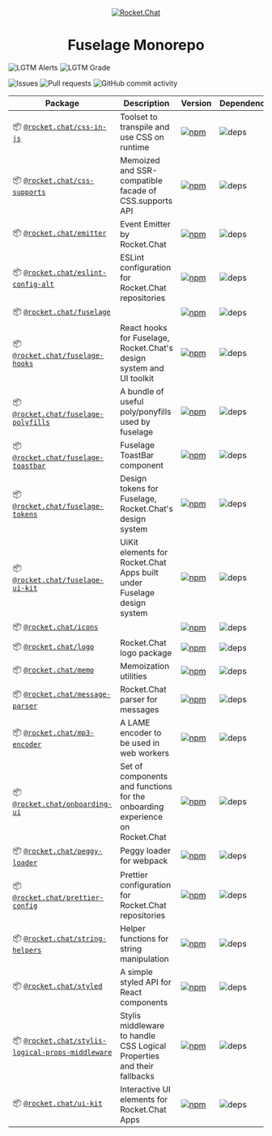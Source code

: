 <p align="center">
  <a href="https://rocket.chat" title="Rocket.Chat">
    <img src="https://github.com/RocketChat/Rocket.Chat.Artwork/raw/master/Logos/2020/png/logo-horizontal-red.png" alt="Rocket.Chat" />
  </a>
</p>

<h1 align="center">Fuselage Monorepo</h1>

![LGTM Alerts](https://img.shields.io/lgtm/alerts/github/RocketChat/fuselage?style=flat-square)
![LGTM Grade](https://img.shields.io/lgtm/grade/javascript/github/RocketChat/fuselage?style=flat-square)

![Issues](https://img.shields.io/github/issues/RocketChat/fuselage?style=flat-square)
![Pull requests](https://img.shields.io/github/issues-pr/RocketChat/fuselage?style=flat-square)
![GitHub commit activity](https://img.shields.io/github/commit-activity/m/RocketChat/fuselage?style=flat-square)

| Package                                                                                        | Description                                                                  | Version                                                                                                                                                                           | Dependencies                                                                                                                |
| ---------------------------------------------------------------------------------------------- | ---------------------------------------------------------------------------- | --------------------------------------------------------------------------------------------------------------------------------------------------------------------------------- | --------------------------------------------------------------------------------------------------------------------------- |
| 📦 [`@rocket.chat/css-in-js`](/packages/css-in-js)                                             | Toolset to transpile and use CSS on runtime                                  | [![npm](https://img.shields.io/npm/v/@rocket.chat/css-in-js?style=flat-square)](https://www.npmjs.com/package/@rocket.chat/css-in-js)                                             | ![deps](https://img.shields.io/david/RocketChat/fuselage?path=packages%2Fcss-in-js&style=flat-square)                       |
| 📦 [`@rocket.chat/css-supports`](/packages/css-supports)                                       | Memoized and SSR-compatible facade of CSS.supports API                       | [![npm](https://img.shields.io/npm/v/@rocket.chat/css-supports?style=flat-square)](https://www.npmjs.com/package/@rocket.chat/css-supports)                                       | ![deps](https://img.shields.io/david/RocketChat/fuselage?path=packages%2Fcss-supports&style=flat-square)                    |
| 📦 [`@rocket.chat/emitter`](/packages/emitter)                                                 | Event Emitter by Rocket.Chat                                                 | [![npm](https://img.shields.io/npm/v/@rocket.chat/emitter?style=flat-square)](https://www.npmjs.com/package/@rocket.chat/emitter)                                                 | ![deps](https://img.shields.io/david/RocketChat/fuselage?path=packages%2Femitter&style=flat-square)                         |
| 📦 [`@rocket.chat/eslint-config-alt`](/packages/eslint-config-alt)                             | ESLint configuration for Rocket.Chat repositories                            | [![npm](https://img.shields.io/npm/v/@rocket.chat/eslint-config-alt?style=flat-square)](https://www.npmjs.com/package/@rocket.chat/eslint-config-alt)                             | ![deps](https://img.shields.io/david/RocketChat/fuselage?path=packages%2Feslint-config-alt&style=flat-square)               |
| 📦 [`@rocket.chat/fuselage`](/packages/fuselage)                                               |                                                                              | [![npm](https://img.shields.io/npm/v/@rocket.chat/fuselage?style=flat-square)](https://www.npmjs.com/package/@rocket.chat/fuselage)                                               | ![deps](https://img.shields.io/david/RocketChat/fuselage?path=packages%2Ffuselage&style=flat-square)                        |
| 📦 [`@rocket.chat/fuselage-hooks`](/packages/fuselage-hooks)                                   | React hooks for Fuselage, Rocket.Chat's design system and UI toolkit         | [![npm](https://img.shields.io/npm/v/@rocket.chat/fuselage-hooks?style=flat-square)](https://www.npmjs.com/package/@rocket.chat/fuselage-hooks)                                   | ![deps](https://img.shields.io/david/RocketChat/fuselage?path=packages%2Ffuselage-hooks&style=flat-square)                  |
| 📦 [`@rocket.chat/fuselage-polyfills`](/packages/fuselage-polyfills)                           | A bundle of useful poly/ponyfills used by fuselage                           | [![npm](https://img.shields.io/npm/v/@rocket.chat/fuselage-polyfills?style=flat-square)](https://www.npmjs.com/package/@rocket.chat/fuselage-polyfills)                           | ![deps](https://img.shields.io/david/RocketChat/fuselage?path=packages%2Ffuselage-polyfills&style=flat-square)              |
| 📦 [`@rocket.chat/fuselage-toastbar`](/packages/fuselage-toastbar)                             | Fuselage ToastBar component                                                  | [![npm](https://img.shields.io/npm/v/@rocket.chat/fuselage-toastbar?style=flat-square)](https://www.npmjs.com/package/@rocket.chat/fuselage-toastbar)                             | ![deps](https://img.shields.io/david/RocketChat/fuselage?path=packages%2Ffuselage-toastbar&style=flat-square)               |
| 📦 [`@rocket.chat/fuselage-tokens`](/packages/fuselage-tokens)                                 | Design tokens for Fuselage, Rocket.Chat's design system                      | [![npm](https://img.shields.io/npm/v/@rocket.chat/fuselage-tokens?style=flat-square)](https://www.npmjs.com/package/@rocket.chat/fuselage-tokens)                                 | ![deps](https://img.shields.io/david/RocketChat/fuselage?path=packages%2Ffuselage-tokens&style=flat-square)                 |
| 📦 [`@rocket.chat/fuselage-ui-kit`](/packages/fuselage-ui-kit)                                 | UiKit elements for Rocket.Chat Apps built under Fuselage design system       | [![npm](https://img.shields.io/npm/v/@rocket.chat/fuselage-ui-kit?style=flat-square)](https://www.npmjs.com/package/@rocket.chat/fuselage-ui-kit)                                 | ![deps](https://img.shields.io/david/RocketChat/fuselage?path=packages%2Ffuselage-ui-kit&style=flat-square)                 |
| 📦 [`@rocket.chat/icons`](/packages/icons)                                                     |                                                                              | [![npm](https://img.shields.io/npm/v/@rocket.chat/icons?style=flat-square)](https://www.npmjs.com/package/@rocket.chat/icons)                                                     | ![deps](https://img.shields.io/david/RocketChat/fuselage?path=packages%2Ficons&style=flat-square)                           |
| 📦 [`@rocket.chat/logo`](/packages/logo)                                                       | Rocket.Chat logo package                                                     | [![npm](https://img.shields.io/npm/v/@rocket.chat/logo?style=flat-square)](https://www.npmjs.com/package/@rocket.chat/logo)                                                       | ![deps](https://img.shields.io/david/RocketChat/fuselage?path=packages%2Flogo&style=flat-square)                            |
| 📦 [`@rocket.chat/memo`](/packages/memo)                                                       | Memoization utilities                                                        | [![npm](https://img.shields.io/npm/v/@rocket.chat/memo?style=flat-square)](https://www.npmjs.com/package/@rocket.chat/memo)                                                       | ![deps](https://img.shields.io/david/RocketChat/fuselage?path=packages%2Fmemo&style=flat-square)                            |
| 📦 [`@rocket.chat/message-parser`](/packages/message-parser)                                   | Rocket.Chat parser for messages                                              | [![npm](https://img.shields.io/npm/v/@rocket.chat/message-parser?style=flat-square)](https://www.npmjs.com/package/@rocket.chat/message-parser)                                   | ![deps](https://img.shields.io/david/RocketChat/fuselage?path=packages%2Fmessage-parser&style=flat-square)                  |
| 📦 [`@rocket.chat/mp3-encoder`](/packages/mp3-encoder)                                         | A LAME encoder to be used in web workers                                     | [![npm](https://img.shields.io/npm/v/@rocket.chat/mp3-encoder?style=flat-square)](https://www.npmjs.com/package/@rocket.chat/mp3-encoder)                                         | ![deps](https://img.shields.io/david/RocketChat/fuselage?path=packages%2Fmp3-encoder&style=flat-square)                     |
| 📦 [`@rocket.chat/onboarding-ui`](/packages/onboarding-ui)                                     | Set of components and functions for the onboarding experience on Rocket.Chat | [![npm](https://img.shields.io/npm/v/@rocket.chat/onboarding-ui?style=flat-square)](https://www.npmjs.com/package/@rocket.chat/onboarding-ui)                                     | ![deps](https://img.shields.io/david/RocketChat/fuselage?path=packages%2Fonboarding-ui&style=flat-square)                   |
| 📦 [`@rocket.chat/peggy-loader`](/packages/peggy-loader)                                       | Peggy loader for webpack                                                     | [![npm](https://img.shields.io/npm/v/@rocket.chat/peggy-loader?style=flat-square)](https://www.npmjs.com/package/@rocket.chat/peggy-loader)                                       | ![deps](https://img.shields.io/david/RocketChat/fuselage?path=packages%2Fpeggy-loader&style=flat-square)                    |
| 📦 [`@rocket.chat/prettier-config`](/packages/prettier-config)                                 | Prettier configuration for Rocket.Chat repositories                          | [![npm](https://img.shields.io/npm/v/@rocket.chat/prettier-config?style=flat-square)](https://www.npmjs.com/package/@rocket.chat/prettier-config)                                 | ![deps](https://img.shields.io/david/RocketChat/fuselage?path=packages%2Fprettier-config&style=flat-square)                 |
| 📦 [`@rocket.chat/string-helpers`](/packages/string-helpers)                                   | Helper functions for string manipulation                                     | [![npm](https://img.shields.io/npm/v/@rocket.chat/string-helpers?style=flat-square)](https://www.npmjs.com/package/@rocket.chat/string-helpers)                                   | ![deps](https://img.shields.io/david/RocketChat/fuselage?path=packages%2Fstring-helpers&style=flat-square)                  |
| 📦 [`@rocket.chat/styled`](/packages/styled)                                                   | A simple styled API for React components                                     | [![npm](https://img.shields.io/npm/v/@rocket.chat/styled?style=flat-square)](https://www.npmjs.com/package/@rocket.chat/styled)                                                   | ![deps](https://img.shields.io/david/RocketChat/fuselage?path=packages%2Fstyled&style=flat-square)                          |
| 📦 [`@rocket.chat/stylis-logical-props-middleware`](/packages/stylis-logical-props-middleware) | Stylis middleware to handle CSS Logical Properties and their fallbacks       | [![npm](https://img.shields.io/npm/v/@rocket.chat/stylis-logical-props-middleware?style=flat-square)](https://www.npmjs.com/package/@rocket.chat/stylis-logical-props-middleware) | ![deps](https://img.shields.io/david/RocketChat/fuselage?path=packages%2Fstylis-logical-props-middleware&style=flat-square) |
| 📦 [`@rocket.chat/ui-kit`](/packages/ui-kit)                                                   | Interactive UI elements for Rocket.Chat Apps                                 | [![npm](https://img.shields.io/npm/v/@rocket.chat/ui-kit?style=flat-square)](https://www.npmjs.com/package/@rocket.chat/ui-kit)                                                   | ![deps](https://img.shields.io/david/RocketChat/fuselage?path=packages%2Fui-kit&style=flat-square)                          |

